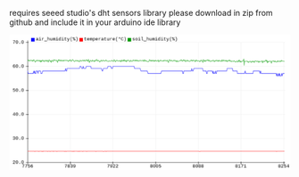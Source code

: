 requires seeed studio's dht sensors library
please download in zip from github and include it in your arduino ide library

![arduino ide serial plotter example](serial_plotter.png)
